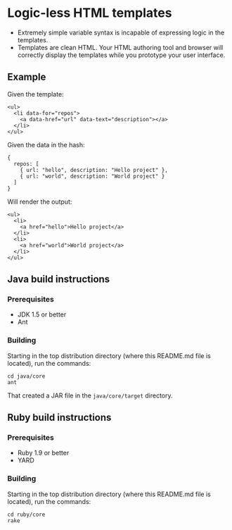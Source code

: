 # Logic-less HTML templates

  * Extremely simple variable syntax is incapable of expressing logic in the
    templates.
  * Templates are clean HTML.  Your HTML authoring tool and browser will
    correctly display the templates while you prototype your user interface.


## Example

Given the template:

    <ul>
      <li data-for="repos">
        <a data-href="url" data-text="description"></a>
      </li>
    </ul>

Given the data in the hash:

    {
      repos: [
        { url: "hello", description: "Hello project" },
        { url: "world", description: "World project" }
      ]
    }

Will render the output:

    <ul>
      <li>
        <a href="hello">Hello project</a>
      </li>
      <li>
        <a href="world">World project</a>
      </li>
    </ul>


## Java build instructions


### Prerequisites

  * JDK 1.5 or better
  * Ant


### Building

Starting in the top distribution directory (where this README.md file is
located), run the commands:

    cd java/core
    ant

That created a JAR file in the `java/core/target` directory.


## Ruby build instructions

### Prerequisites

  * Ruby 1.9 or better
  * YARD


### Building

Starting in the top distribution directory (where this README.md file is
located), run the commands:

    cd ruby/core
    rake
